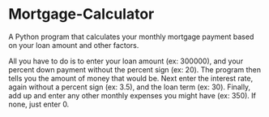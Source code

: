# Mortgage-Calculator
A Python program that calculates your monthly mortgage payment based on your loan amount and other factors.

All you have to do is to enter your loan amount (ex: 300000),
and your percent down payment without the percent sign (ex: 20).
The program then tells you the amount of money that would be.
Next enter the interest rate, again without a percent sign (ex: 3.5),
and the loan term (ex: 30).
Finally, add up and enter any other monthly expenses you might have (ex: 350). If none, just enter 0.

